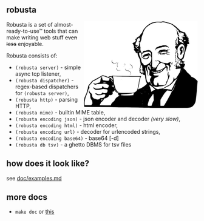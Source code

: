 ## robusta

<img src="https://raw.githubusercontent.com/krzysckh/robusta/master/doc/robusta-man.jpg" align="right" width="300px">

Robusta is a set of almost-ready-to-use™ tools that can make writing web stuff <strike>even less</strike> enjoyable.

Robusta consists of:
* `(robusta server)` - simple async tcp listener,
* `(robusta dispatcher)` - regex-based dispatchers for `(robusta server)`,
* `(robusta http)` - parsing HTTP,
* `(robusta mime)` - builtin MIME table,
* `(robusta encoding json)` - json encoder and decoder *(very slow)*,
* `(robusta encoding html)` - html encoder,
* `(robusta encoding url)` - decoder for urlencoded strings,
* `(robusta encoding base64)` - base64 [-d]
* `(robusta db tsv)` - a ghetto DBMS for tsv files

## how does it look like?

see [doc/examples.md](doc/examples.md)

## more docs

* `make doc` or [this](https://pub.krzysckh.org/robusta.html)

